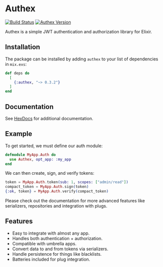 # Authex

[![Build Status](https://travis-ci.org/nsweeting/authex.svg?branch=master)](https://travis-ci.org/nsweeting/authex)
[![Authex Version](https://img.shields.io/hexpm/v/authex.svg)](https://hex.pm/packages/authex)

Authex is a simple JWT authentication and authorization library for Elixir.

## Installation

The package can be installed by adding `authex` to your list of dependencies in `mix.exs`:

```elixir
def deps do
  [
    {:authex, "~> 0.3.2"}
  ]
end
```

## Documentation

See [HexDocs](https://hexdocs.pm/authex) for additional documentation.

## Example

To get started, we must define our auth module:

```elixir
defmodule MyApp.Auth do
  use Authex, opt_app: :my_app
end
```

We can then create, sign, and verify tokens:

```elixir
token = MyApp.Auth.token(sub: 1, scopes: ["admin/read"])
compact_token = MyApp.Auth.sign(token)
{:ok, token} = MyApp.Auth.verify(compact_token)
```

Please check out the documentation for more advanced features like serializers,
repositories and integration with plugs.

## Features

- Easy to integrate with almost any app.
- Handles both authentication + authorization.
- Compatible with umbrella apps.
- Convert data to and from tokens via serializers.
- Handle persistence for things like blacklists.
- Batteries included for plug integration.